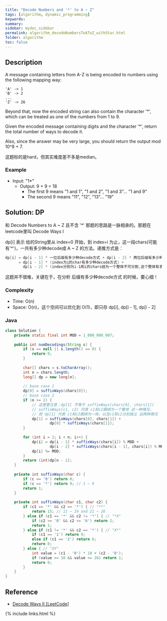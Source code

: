 ```yaml
---
title: "Decode Numbers and '*' to A ~ Z"
tags: [algorithm, dynamic_programming]
keywords:
summary:
sidebar: mydoc_sidebar
permalink: algorithm_decodeNumbersToAToZ_withStar.html
folder: algorithm
toc: false
---
```


## Description
A message containing letters from A-Z is being encoded to numbers using the following mapping way:
```
'A' -> 1
'B' -> 2
...
'Z' -> 26
```
Beyond that, now the encoded string can also contain the character '*', which can be treated as one of the numbers from 1 to 9.

Given the encoded message containing digits and the character '*', return the total number of ways to decode it.

Also, since the answer may be very large, you should return the output mod 10^9 + 7.

这题标的是hard，但其实难度差不多是median。

### Example
* Input: "1*"
  * Output: 9 + 9 = 18
    * The first 9 means "1 and 1", "1 and 2", "1 and 3"... "1 and 9"
    * The second 9 means "11", "12", "13"... "19"

## Solution: DP
和 Decode Numbers to A ~ Z 且不含 '*' 那题的思路是一脉相承的。那题在leetcode里叫 Decode Ways I

dp[i] 表示 给的String里从 index=0 开始，到 index=i 为止，这一段chars(可能有'*')，一共有多少种decode成 A ~ Z 的方法。递推方式是：
```java
dp[i] = dp[i - 1] * 一位后缀有多少种decode方式 + dp[i - 2] * 两位后缀有多少种decode方式
      = dp[i - 1] * (index为i的char有多少种decode方式) + 
        dp[i - 2] * (index分别为i-1和i的chars结为一个整体不可分割,这个整体有多少种decode方式)
```
这题并不很难，关键在于，在分析 后缀有多少种decode方式 的时候，要心细！

### Complexity
* Time: O(n)
* Space: O(n)，这个空间可以优化到 O(1)，即只存 dp[i], dp[i - 1], dp[i - 2]

### Java
```java
class Solution {
    private static final int MOD = 1_000_000_007;
    
    public int numDecodings(String s) {
        if (s == null || s.length() == 0) {
            return 0;
        }
        
        char[] chars = s.toCharArray();
        int n = chars.length;
        long[] dp = new long[n];
        
        // base case 1
        dp[0] = suffixWays(chars[0]);
        // base case 2
        if (n >= 2) {
            // 这里要注意：dp[1] 不等于 suffixWays(chars[0], chars[1])
            // suffixWays(c1, c2) 代表 c1和c2捆绑为一个整体 这一种情况，
            // 而 dp[1] 代表 c1和c2捆绑为一体，以及c1和c2分别独立 这两种情况
            dp[1] = suffixWays(chars[0], chars[1]) +
                    dp[0] * suffixWays(chars[1]);
        }
        
        for (int i = 2; i < n; i++) {
            dp[i] = dp[i - 1] * suffixWays(chars[i]) % MOD +
                    dp[i - 2] * suffixWays(chars[i - 1], chars[i]) % MOD;
            dp[i] %= MOD;
        }
        return (int)dp[n - 1];
    }
    
    private int suffixWays(char c) {
        if (c == '0') return 0;
        if (c == '*') return 9; // 1 ~ 9
        return 1;
    }
    
    private int suffixWays(char c1, char c2) {
        if (c1 == '*' && c2 == '*') { // "**"
            return 15; // 11 ~ 19 and 21 ~ 26
        } else if (c1 == '*' && c2 != '*') { // "*X"
            if (c2 >= '0' && c2 <= '6') return 2;
            return 1;
        } else if (c1 != '*' && c2 == '*') { // "X*"
            if (c1 == '1') return 9;
            else if (c1 == '2') return 6;
            return 0;
        } else { // "XY"
            int value = (c1 - '0') * 10 + (c2 - '0');
            if (value >= 10 && value <= 26) return 1;
            return 0;
        }
    }
}
```

## Reference
* [Decode Ways II [LeetCode]](https://leetcode.com/problems/decode-ways-ii/description/)

{% include links.html %}
